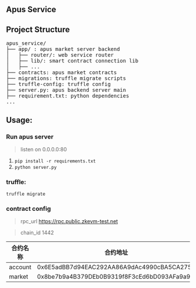 ##  Apus Service 

## Project Structure
<pre>
apus_service/
├── app/ : apus market server backend
│   ├── router/: web service router 
│   ├── lib/: smart contract connection lib
│   ├── ...
├── contracts: apus market contracts
├── migrations: truffle migrate scripts
├── truffle-config: truffle config
├── server.py: apus backend server main
├── requirement.txt: python dependencies
...
</pre>

##  Usage:

### Run apus server
> listen on 0.0.0.0:80
1. `pip install -r requirements.txt`
2. `python server.py`

### truffle:

`truffle migrate`


### contract config

> rpc_url https://rpc.public.zkevm-test.net

> chain_id 1442

|合约名称|合约地址||
|-|-|-|
|account |0x6E5adBB7d94EAC292AA86A9dAc4990cBA5CA2757||
|market |0x8be7b9a4B379DEb0B9319f8F3cEd6bD093AFa9a9||
